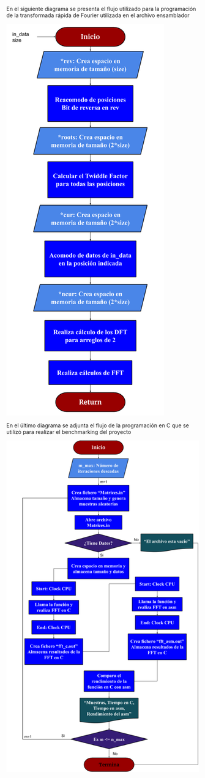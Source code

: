  En el siguiente diagrama se presenta el flujo utilizado para la programación de la transformada rápida de Fourier utilizada en el archivo ensamblador
 
 ![Screenshot](Diagramafft.png) 
 
 En el último diagrama se adjunta el flujo de la programación en C que se utilizó para realizar el benchmarking del proyecto
 
 ![Screenshot](Flujo.png) 
